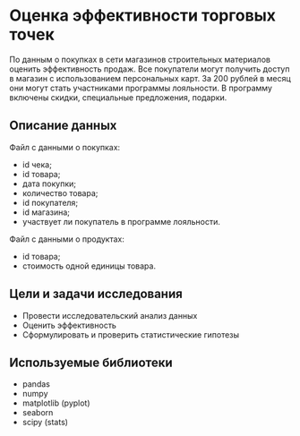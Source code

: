 # Оценка эффективности торговых точек

По данным о покупках в сети магазинов строительных материалов оценить эффективность продаж. Все покупатели могут получить доступ в магазин с использованием персональных карт. За 200 рублей в месяц они могут стать участниками программы лояльности. В программу включены скидки, специальные предложения, подарки.

## Описание данных
Файл с данными о покупках:

- id чека;
- id товара;
- дата покупки;
- количество товара;
- id покупателя;
- id магазина;
- участвует ли покупатель в программе лояльности.

Файл с данными о продуктах:

- id товара;
- стоимость одной единицы товара.

## Цели и задачи исследования
- Провести исследовательский анализ данных
- Оценить эффективность
- Сформулировать и проверить статистические гипотезы

## Используемые библиотеки
- pandas
- numpy
- matplotlib (pyplot)
- seaborn
- scipy (stats)
